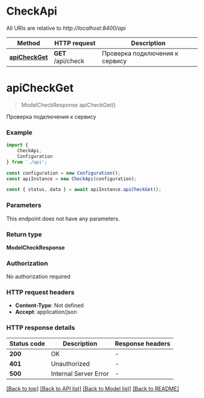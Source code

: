 # CheckApi

All URIs are relative to *http://localhost:8400/api*

|Method | HTTP request | Description|
|------------- | ------------- | -------------|
|[**apiCheckGet**](#apicheckget) | **GET** /api/check | Проверка подключения к сервису|

# **apiCheckGet**
> ModelCheckResponse apiCheckGet()

Проверка подключения к сервису

### Example

```typescript
import {
    CheckApi,
    Configuration
} from './api';

const configuration = new Configuration();
const apiInstance = new CheckApi(configuration);

const { status, data } = await apiInstance.apiCheckGet();
```

### Parameters
This endpoint does not have any parameters.


### Return type

**ModelCheckResponse**

### Authorization

No authorization required

### HTTP request headers

 - **Content-Type**: Not defined
 - **Accept**: application/json


### HTTP response details
| Status code | Description | Response headers |
|-------------|-------------|------------------|
|**200** | OK |  -  |
|**401** | Unauthorized |  -  |
|**500** | Internal Server Error |  -  |

[[Back to top]](#) [[Back to API list]](../README.md#documentation-for-api-endpoints) [[Back to Model list]](../README.md#documentation-for-models) [[Back to README]](../README.md)

